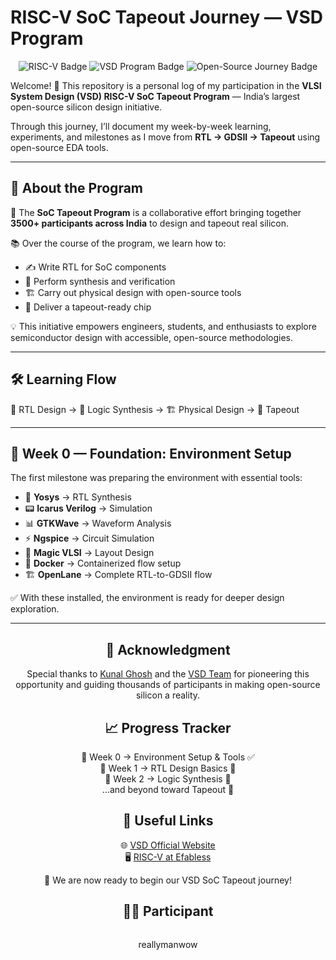 # **RISC-V SoC Tapeout Journey — VSD Program**
<p align="center">
  <img src="https://img.shields.io/badge/🖥️-RISC--V-blue?style=for-the-badge&logo=riscv" alt="RISC-V Badge">
  <img src="https://img.shields.io/badge/📚-VSD--Program-orange?style=for-the-badge&logo=read-the-docs" alt="VSD Program Badge">
  <img src="https://img.shields.io/badge/⚙️-Open--Source--Journey-green?style=for-the-badge&logo=github" alt="Open-Source Journey Badge">
</p>

Welcome! 🎉
This repository is a personal log of my participation in the **VLSI System Design (VSD) RISC-V SoC Tapeout Program** — India’s largest open-source silicon design initiative.

Through this journey, I’ll document my week-by-week learning, experiments, and milestones as I move from **RTL → GDSII → Tapeout** using open-source EDA tools.

---

## 🌟 About the Program

🚀 The **SoC Tapeout Program** is a collaborative effort bringing together **3500+ participants across India** to design and tapeout real silicon.

📚 Over the course of the program, we learn how to:

* ✍️ Write RTL for SoC components
* 🔄 Perform synthesis and verification
* 🏗️ Carry out physical design with open-source tools
* 🎯 Deliver a tapeout-ready chip

💡 This initiative empowers engineers, students, and enthusiasts to explore semiconductor design with accessible, open-source methodologies.

---

## 🛠️ Learning Flow

📝 RTL Design → 🔄 Logic Synthesis → 🏗️ Physical Design → 🎯 Tapeout

---

## 📅 Week 0 — Foundation: Environment Setup

The first milestone was preparing the environment with essential tools:

* 🧠 **Yosys** → RTL Synthesis
* 📟 **Icarus Verilog** → Simulation
* 📊 **GTKWave** → Waveform Analysis
* ⚡ **Ngspice** → Circuit Simulation
* 🎨 **Magic VLSI** → Layout Design
* 🐳 **Docker** → Containerized flow setup
* 🏗️ **OpenLane** → Complete RTL-to-GDSII flow

✅ With these installed, the environment is ready for deeper design exploration.

---

<h2 align="center">🙏 Acknowledgment</h2>
<p align="center">
Special thanks to <a href="https://github.com/kunalg123">Kunal Ghosh</a> and the <a href="https://vsdiat.vlsisystemdesign.com/">VSD Team</a> for pioneering this opportunity and guiding thousands of participants in making open-source silicon a reality.
</p>

<h2 align="center">📈 Progress Tracker</h2>
<p align="center">
📅 Week 0 → Environment Setup & Tools ✅<br>
📅 Week 1 → RTL Design Basics 🚧<br>
📅 Week 2 → Logic Synthesis 🚧<br>
…and beyond toward Tapeout 🚀
</p>

<h2 align="center">🔗 Useful Links</h2>
<p align="center">
🌐 <a href="https://vsdiat.vlsisystemdesign.com/">VSD Official Website</a><br>
🖥️ <a href="https://efabless.com">RISC-V at Efabless</a>
</p>

<p align="center">
🚀 We are now ready to begin our VSD SoC Tapeout journey!
</p>

<h2 align="center">👨‍💻 Participant</h2>

<div align="center">
  <p style="display:inline-block;">reallymanwow</p>
</div>




